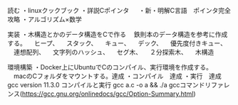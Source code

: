 読む
・linuxクックブック
・詳説Cポインタ
　
・新・明解C言語　ポインタ完全攻略
・アルゴリズム×数学

実装
・木構造とかのデータ構造をCで作る
　鉄則本のデータ構造を参考に作成する。
　ヒープ、
　スタック、
　キュー、
　デック、
　優先度付きキュー、
　連想配列、
　文字列のハッシュ、
　セグ木、
　２分探索木、
　木構造

環境構築
・Docker上にUbuntuでCのコンパイル、実行環境を作成する。
　macのCフォルダをマウントする。達成
・コンパイル　達成
・実行　達成
gcc version 11.3.0
コンパイルと実行
gcc a.c -o a && ./a
gccコマンドリファレンス(https://gcc.gnu.org/onlinedocs/gcc/Option-Summary.html)